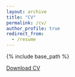 ```yaml
---
layout: archive
title: "CV"
permalink: /cv/
author_profile: true
redirect_from:
  - /resume
---
```


{% include base_path %}

[Download CV](/files/Resume/Ayush_Master_CV.pdf)

<!-- 
Education
======
* PhD in Computer Science and Engineering, Indian Institute of Technology Gandhinagar, 2028 (Expected)
* M.Tech in Computer Science and Engineering, Indian Institute of Technology Gandhinagar, 2024
  * Thesis title: "Sensing Respiration and Sleep Apnea using thermal imaging in real world conditions"
  * Advisor: Prof. Nipun Batra
  * CGPA: 9.0/10.0
* B.E. in Electronics and Telecommunication Engineering, Jabalpur Engineering College, 2019

Work experience
======
* Teaching Assistant, IIT Gandhinagar , 2022-2024
  * Introduction to Computing , Winter 2022
  * Probability, Statistics and Data Visualization , Spring 2023
  * World of Engineering , Summer 2023
  * Computer Systems , Fall 2023
  * Machine Learning , Spring 2023


* Application Developer, IBM pvt. ltd. , 2019-2022

  
Skills
======
* Skill 1
* Skill 2
  * Sub-skill 2.1
  * Sub-skill 2.2
  * Sub-skill 2.3
* Skill 3

Publications
======
  <ul>{% for post in site.publications reversed %}
    {% include archive-single-cv.html %}
  {% endfor %}</ul>
  
Talks
======
  <ul>{% for post in site.talks reversed %}
    {% include archive-single-talk-cv.html  %}
  {% endfor %}</ul>
  
Teaching
======
  <ul>{% for post in site.teaching reversed %}
    {% include archive-single-cv.html %}
  {% endfor %}</ul>
   -->
